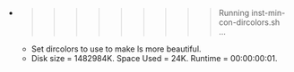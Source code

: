 * >>>>>>>>> Running inst-min-con-dircolors.sh ...
  * Set dircolors to use  to make ls more beautiful.
  * Disk size = 1482984K. Space Used = 24K. Runtime = 00:00:00:01.
